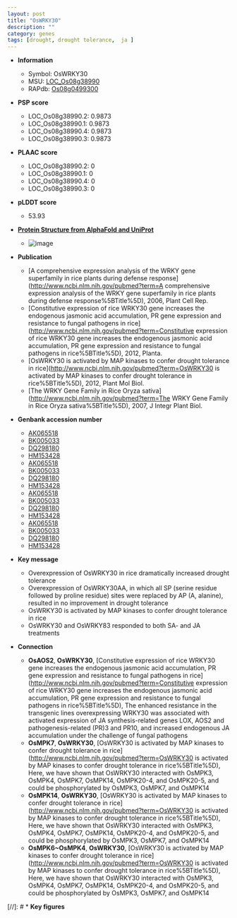 ```yaml
---
layout: post
title: "OsWRKY30"
description: ""
category: genes
tags: [drought, drought tolerance,  ja ]
---
```


* **Information**  
    + Symbol: OsWRKY30  
    + MSU: [LOC_Os08g38990](http://rice.plantbiology.msu.edu/cgi-bin/ORF_infopage.cgi?orf=LOC_Os08g38990)  
    + RAPdb: [Os08g0499300](http://rapdb.dna.affrc.go.jp/viewer/gbrowse_details/irgsp1?name=Os08g0499300)  

* **PSP score**  
    + LOC_Os08g38990.2: 0.9873 
    + LOC_Os08g38990.1: 0.9873 
    + LOC_Os08g38990.4: 0.9873 
    + LOC_Os08g38990.3: 0.9873 

* **PLAAC score**  
    + LOC_Os08g38990.2: 0 
    + LOC_Os08g38990.1: 0 
    + LOC_Os08g38990.4: 0 
    + LOC_Os08g38990.3: 0 

* **pLDDT score**
    + 53.93

* **[Protein Structure from AlphaFold and UniProt](https://www.uniprot.org/uniprotkb/Q6ZKN0/entry#structure)**
    + ![image](https://ricepsp.github.io/images/Q6/AF-Q6ZKN0-F1.png)

* **Publication**  
    + [A comprehensive expression analysis of the WRKY gene superfamily in rice plants during defense response](http://www.ncbi.nlm.nih.gov/pubmed?term=A comprehensive expression analysis of the WRKY gene superfamily in rice plants during defense response%5BTitle%5D), 2006, Plant Cell Rep.
    + [Constitutive expression of rice WRKY30 gene increases the endogenous jasmonic acid accumulation, PR gene expression and resistance to fungal pathogens in rice](http://www.ncbi.nlm.nih.gov/pubmed?term=Constitutive expression of rice WRKY30 gene increases the endogenous jasmonic acid accumulation, PR gene expression and resistance to fungal pathogens in rice%5BTitle%5D), 2012, Planta.
    + [OsWRKY30 is activated by MAP kinases to confer drought tolerance in rice](http://www.ncbi.nlm.nih.gov/pubmed?term=OsWRKY30 is activated by MAP kinases to confer drought tolerance in rice%5BTitle%5D), 2012, Plant Mol Biol.
    + [The WRKY Gene Family in Rice Oryza sativa](http://www.ncbi.nlm.nih.gov/pubmed?term=The WRKY Gene Family in Rice Oryza sativa%5BTitle%5D), 2007, J Integr Plant Biol.

* **Genbank accession number**  
    + [AK065518](http://www.ncbi.nlm.nih.gov/nuccore/AK065518)
    + [BK005033](http://www.ncbi.nlm.nih.gov/nuccore/BK005033)
    + [DQ298180](http://www.ncbi.nlm.nih.gov/nuccore/DQ298180)
    + [HM153428](http://www.ncbi.nlm.nih.gov/nuccore/HM153428)
    + [AK065518](http://www.ncbi.nlm.nih.gov/nuccore/AK065518)
    + [BK005033](http://www.ncbi.nlm.nih.gov/nuccore/BK005033)
    + [DQ298180](http://www.ncbi.nlm.nih.gov/nuccore/DQ298180)
    + [HM153428](http://www.ncbi.nlm.nih.gov/nuccore/HM153428)
    + [AK065518](http://www.ncbi.nlm.nih.gov/nuccore/AK065518)
    + [BK005033](http://www.ncbi.nlm.nih.gov/nuccore/BK005033)
    + [DQ298180](http://www.ncbi.nlm.nih.gov/nuccore/DQ298180)
    + [HM153428](http://www.ncbi.nlm.nih.gov/nuccore/HM153428)
    + [AK065518](http://www.ncbi.nlm.nih.gov/nuccore/AK065518)
    + [BK005033](http://www.ncbi.nlm.nih.gov/nuccore/BK005033)
    + [DQ298180](http://www.ncbi.nlm.nih.gov/nuccore/DQ298180)
    + [HM153428](http://www.ncbi.nlm.nih.gov/nuccore/HM153428)

* **Key message**  
    + Overexpression of OsWRKY30 in rice dramatically increased drought tolerance
    + Overexpression of OsWRKY30AA, in which all SP (serine residue followed by proline residue) sites were replaced by AP (A, alanine), resulted in no improvement in drought tolerance
    + OsWRKY30 is activated by MAP kinases to confer drought tolerance in rice
    + OsWRKY30 and OsWRKY83 responded to both SA- and JA treatments

* **Connection**  
    + __OsAOS2__, __OsWRKY30__, [Constitutive expression of rice WRKY30 gene increases the endogenous jasmonic acid accumulation, PR gene expression and resistance to fungal pathogens in rice](http://www.ncbi.nlm.nih.gov/pubmed?term=Constitutive expression of rice WRKY30 gene increases the endogenous jasmonic acid accumulation, PR gene expression and resistance to fungal pathogens in rice%5BTitle%5D), The enhanced resistance in the transgenic lines overexpressing WRKY30 was associated with activated expression of JA synthesis-related genes LOX, AOS2 and pathogenesis-related (PR)3 and PR10, and increased endogenous JA accumulation under the challenge of fungal pathogens
    + __OsMPK7__, __OsWRKY30__, [OsWRKY30 is activated by MAP kinases to confer drought tolerance in rice](http://www.ncbi.nlm.nih.gov/pubmed?term=OsWRKY30 is activated by MAP kinases to confer drought tolerance in rice%5BTitle%5D), Here, we have shown that OsWRKY30 interacted with OsMPK3, OsMPK4, OsMPK7, OsMPK14, OsMPK20-4, and OsMPK20-5, and could be phosphorylated by OsMPK3, OsMPK7, and OsMPK14
    + __OsMPK14__, __OsWRKY30__, [OsWRKY30 is activated by MAP kinases to confer drought tolerance in rice](http://www.ncbi.nlm.nih.gov/pubmed?term=OsWRKY30 is activated by MAP kinases to confer drought tolerance in rice%5BTitle%5D), Here, we have shown that OsWRKY30 interacted with OsMPK3, OsMPK4, OsMPK7, OsMPK14, OsMPK20-4, and OsMPK20-5, and could be phosphorylated by OsMPK3, OsMPK7, and OsMPK14
    + __OsMPK6~OsMPK4__, __OsWRKY30__, [OsWRKY30 is activated by MAP kinases to confer drought tolerance in rice](http://www.ncbi.nlm.nih.gov/pubmed?term=OsWRKY30 is activated by MAP kinases to confer drought tolerance in rice%5BTitle%5D), Here, we have shown that OsWRKY30 interacted with OsMPK3, OsMPK4, OsMPK7, OsMPK14, OsMPK20-4, and OsMPK20-5, and could be phosphorylated by OsMPK3, OsMPK7, and OsMPK14

[//]: # * **Key figures**  


